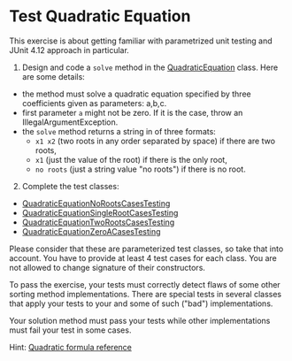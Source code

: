# Test Quadratic Equation

This exercise is about getting familiar with parametrized unit testing and JUnit 4.12 approach in particular.

1. Design and code a `solve` method in the [QuadraticEquation](src/main/java/corejava/tasks/equationtest/QuadraticEquation.java) class.
Here are some details:
- the method must solve a quadratic equation specified by three coefficients given as parameters: a,b,c.
- first parameter `a` might not be zero. If it is the case, throw an IllegalArgumentException.
- the `solve` method returns a string in of three formats:
    - `x1 x2` (two roots in any order separated by space) if there are two roots,
    - `x1` (just the value of the root) if there is the only root,
    - `no roots` (just a string value "no roots") if there is no root.

2. Complete the test classes:
- [QuadraticEquationNoRootsCasesTesting](src/main/java/corejava/tasks/equationtest/QuadraticEquationNoRootsCasesTesting.java)
- [QuadraticEquationSingleRootCasesTesting](src/main/java/corejava/tasks/equationtest/QuadraticEquationSingleRootCasesTesting.java)
- [QuadraticEquationTwoRootsCasesTesting](src/main/java/corejava/tasks/equationtest/QuadraticEquationTwoRootsCasesTesting.java)
- [QuadraticEquationZeroACasesTesting](src/main/java/corejava/tasks/equationtest/QuadraticEquationZeroACasesTesting.java)

Please consider that these are parameterized test classes, so take that into account. You have to provide at least 4 test cases for each class.
You are not allowed to change signature of their constructors.

To pass the exercise, your tests must correctly detect flaws of some other sorting method implementations.
There are special tests in several classes that apply your tests to your and some of such ("bad") implementations.

Your solution method must pass your tests while other implementations must fail your test in some cases.

Hint: [Quadratic formula reference](https://en.wikipedia.org/wiki/Quadratic_formula)
